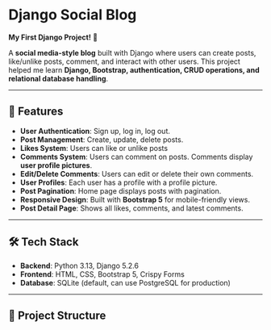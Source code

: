 # Django Social Blog

**My First Django Project!** 🎉  

A **social media-style blog** built with Django where users can create posts, like/unlike posts, comment, and interact with other users. This project helped me learn **Django, Bootstrap, authentication, CRUD operations, and relational database handling**.

---

## 🚀 Features

- **User Authentication**: Sign up, log in, log out.  
- **Post Management**: Create, update, delete posts.  
- **Likes System**: Users can like or unlike posts  
- **Comments System**: Users can comment on posts. Comments display **user profile pictures**.  
- **Edit/Delete Comments**: Users can edit or delete their own comments.  
- **User Profiles**: Each user has a profile with a profile picture.  
- **Post Pagination**: Home page displays posts with pagination.  
- **Responsive Design**: Built with **Bootstrap 5** for mobile-friendly views.  
- **Post Detail Page**: Shows all likes, comments, and latest comments.  

---

## 🛠 Tech Stack

- **Backend**: Python 3.13, Django 5.2.6  
- **Frontend**: HTML, CSS, Bootstrap 5, Crispy Forms  
- **Database**: SQLite (default, can use PostgreSQL for production)  

---

## 📂 Project Structure

